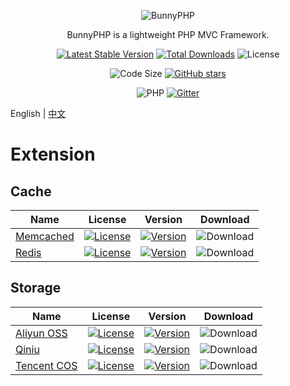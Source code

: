 <div align="center">

![BunnyPHP](https://github.com/bunniescc/media/blob/master/php.png?raw=true)

BunnyPHP is a lightweight PHP MVC Framework.

[![Latest Stable Version](https://img.shields.io/packagist/v/ivanlulyf/bunnyphp.svg?color=orange&style=flat-square)](https://packagist.org/packages/ivanlulyf/bunnyphp)
[![Total Downloads](https://img.shields.io/packagist/dt/ivanlulyf/bunnyphp.svg?color=brightgreen&style=flat-square)](https://packagist.org/packages/ivanlulyf/bunnyphp)
![License](https://img.shields.io/packagist/l/ivanlulyf/bunnyphp.svg?color=blue&style=flat-square)

![Code Size](https://img.shields.io/github/languages/code-size/ivanlulyf/bunnyphp.svg?color=yellow&style=flat-square)
[![GitHub stars](https://img.shields.io/github/stars/ivanlulyf/bunnyphp.svg?style=social)](https://github.com/IvanLuLyf/BunnyPHP)

![PHP](https://img.shields.io/badge/PHP->%3D7.0.0-777bb3.svg?style=flat-square&logo=php)
[![Gitter](https://img.shields.io/gitter/room/ivanlulyf-bunnyphp/community.svg?style=flat-square&logo=gitter)](https://gitter.im/ivanlulyf-bunnyphp/community)

</div>

English | [中文](README_CN.md)

# Extension

## Cache

|Name|License|Version|Download|
|-|-|-|-|
|[Memcached](https://github.com/bunniescc/bunnyphp-memcached)|[![License](https://img.shields.io/github/license/bunniescc/bunnyphp-memcached.svg?color=blue&style=flat-square)](https://github.com/bunniescc/bunnyphp-memcached/blob/master/LICENSE)|[![Version](https://img.shields.io/packagist/v/ivanlulyf/bunnyphp-memcached.svg?color=777bb3&logo=php&style=flat-square)](https://packagist.org/packages/ivanlulyf/bunnyphp-memcached)|![Download](https://img.shields.io/packagist/dt/ivanlulyf/bunnyphp-memcached.svg?logo=php&style=flat-square)|
|[Redis](https://github.com/bunniescc/bunnyphp-redis)|[![License](https://img.shields.io/github/license/bunniescc/bunnyphp-redis.svg?color=blue&style=flat-square)](https://github.com/bunniescc/bunnyphp-redis/blob/master/LICENSE)|[![Version](https://img.shields.io/packagist/v/ivanlulyf/bunnyphp-redis.svg?color=777bb3&logo=php&style=flat-square)](https://packagist.org/packages/ivanlulyf/bunnyphp-redis)|![Download](https://img.shields.io/packagist/dt/ivanlulyf/bunnyphp-memcached.svg?logo=php&style=flat-square)|

## Storage

|Name|License|Version|Download|
|-|-|-|-|
|[Aliyun OSS](https://github.com/bunniescc/bunnyphp-alioss)|[![License](https://img.shields.io/github/license/bunniescc/bunnyphp-alioss.svg?color=blue&style=flat-square)](https://github.com/bunniescc/bunnyphp-alioss/blob/master/LICENSE)|[![Version](https://img.shields.io/packagist/v/ivanlulyf/bunnyphp-alioss.svg?color=777bb3&logo=php&style=flat-square)](https://packagist.org/packages/ivanlulyf/bunnyphp-alioss)|![Download](https://img.shields.io/packagist/dt/ivanlulyf/bunnyphp-alioss.svg?logo=php&style=flat-square)|
|[Qiniu](https://github.com/bunniescc/bunnyphp-qiniu)|[![License](https://img.shields.io/github/license/bunniescc/bunnyphp-qiniu.svg?color=blue&style=flat-square)](https://github.com/bunniescc/bunnyphp-qiniu/blob/master/LICENSE)|[![Version](https://img.shields.io/packagist/v/ivanlulyf/bunnyphp-qiniu.svg?color=777bb3&logo=php&style=flat-square)](https://packagist.org/packages/ivanlulyf/bunnyphp-qiniu)|![Download](https://img.shields.io/packagist/dt/ivanlulyf/bunnyphp-qiniu.svg?logo=php&style=flat-square)|
|[Tencent COS](https://github.com/bunniescc/bunnyphp-cos)|[![License](https://img.shields.io/github/license/bunniescc/bunnyphp-cos.svg?color=blue&style=flat-square)](https://github.com/bunniescc/bunnyphp-cos/blob/master/LICENSE)|[![Version](https://img.shields.io/packagist/v/ivanlulyf/bunnyphp-cos.svg?color=777bb3&logo=php&style=flat-square)](https://packagist.org/packages/ivanlulyf/bunnyphp-cos)|![Download](https://img.shields.io/packagist/dt/ivanlulyf/bunnyphp-cos.svg?logo=php&style=flat-square)|
